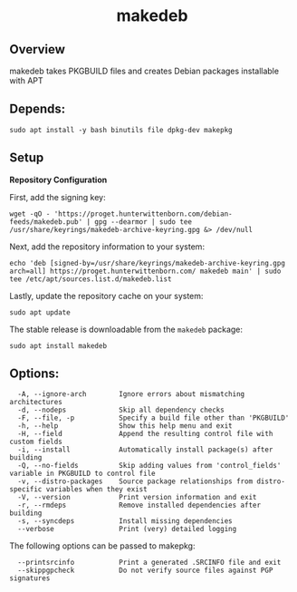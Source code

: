 <div align="center">
    <h1>makedeb</h1>
</div>

## Overview
makedeb takes PKGBUILD files and creates Debian packages installable with APT

## Depends: 

    sudo apt install -y bash binutils file dpkg-dev makepkg

## Setup

**Repository Configuration**

First, add the signing key:

    wget -qO - 'https://proget.hunterwittenborn.com/debian-feeds/makedeb.pub' | gpg --dearmor | sudo tee /usr/share/keyrings/makedeb-archive-keyring.gpg &> /dev/null

Next, add the repository information to your system:

    echo 'deb [signed-by=/usr/share/keyrings/makedeb-archive-keyring.gpg arch=all] https://proget.hunterwittenborn.com/ makedeb main' | sudo tee /etc/apt/sources.list.d/makedeb.list

Lastly, update the repository cache on your system:

    sudo apt update

The stable release is downloadable from the `makedeb` package:

    sudo apt install makedeb

## Options:

      -A, --ignore-arch        Ignore errors about mismatching architectures
      -d, --nodeps             Skip all dependency checks
      -F, --file, -p           Specify a build file other than 'PKGBUILD'
      -h, --help               Show this help menu and exit
      -H, --field              Append the resulting control file with custom fields
      -i, --install            Automatically install package(s) after building
      -Q, --no-fields          Skip adding values from 'control_fields' variable in PKGBUILD to control file
      -v, --distro-packages    Source package relationships from distro-specific variables when they exist
      -V, --version            Print version information and exit
      -r, --rmdeps             Remove installed dependencies after building
      -s, --syncdeps           Install missing dependencies
      --verbose                Print (very) detailed logging

The following options can be passed to makepkg:
 
      --printsrcinfo           Print a generated .SRCINFO file and exit
      --skippgpcheck           Do not verify source files against PGP signatures

